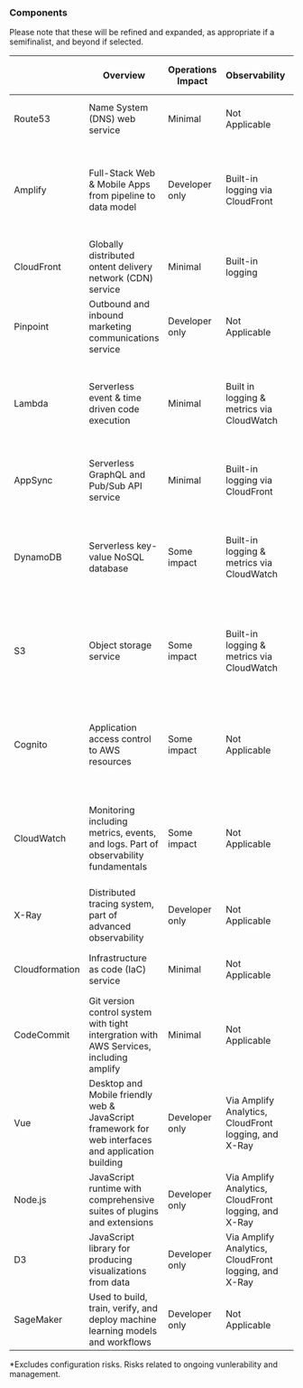 ### Components

Please note that these will be refined and expanded, as appropriate if a semifinalist, and beyond if selected.

|                | Overview                                                                                           | Operations Impact | Observability                                        | Technology Lock-in                                                            | Backups                                                                                                                                                                           | Updates                                                         | Disaster recovery   | High Availability | Security Risks (inherient)*                          |
| -------------- | -------------------------------------------------------------------------------------------------- | ----------------- | ---------------------------------------------------- | ----------------------------------------------------------------------------- | --------------------------------------------------------------------------------------------------------------------------------------------------------------------------------- | --------------------------------------------------------------- | ------------------- | ----------------- | ---------------------------------------------------- |
| Route53        | Name System (DNS) web service                                                                      | Minimal           | Not Applicable                                       | None                                                                          | Not required/applicable, execute automation to recreate                                                                                                                           | Not Applicable. AWS managed                                     | Included            | Yes               | None                                                 |
| Amplify        | Full-Stack Web & Mobile Apps from pipeline to data model                                           | Developer only    | Built-in logging via CloudFront                      | Significant. Requires architectural and potentially large application changes | Not required/applicable, is deployed from git/automation via amplify push                                                                                                         | Customer responsible for application code, AWS manages platform | Supportable pattern | Yes               | None directly. AWS takes cloud security seriously and follows best practices as documented [here](https://docs.aws.amazon.com/amplify/latest/userguide/security.html)        |
| CloudFront     | Globally distributed ontent delivery network (CDN) service                                         | Minimal           | Built-in logging                                     | Minimal                                                                       | Not required/applicable, is deployed from git/automation via amplify push                                                                                                         | Not Applicable. AWS managed                                     | Supportable pattern | Yes               | None/Minimal                                         |
| Pinpoint       | Outbound and inbound marketing communications service                                              | Developer only    | Not Applicable                                       | Minimal                                                                       | Not required/applicable, execute automation to recreate                                                                                                                           | Not Applicable. AWS managed                                     | Supportable pattern | Yes               | None                                                 |
| Lambda         | Serverless event & time driven code execution                                                      | Minimal           | Built in logging & metrics via CloudWatch            | Significant. Requires architectural and potentailly large application changes | Not required/applicable, is deployed from git/automation via amplify push                                                                                                         | Customer responsible for application code, AWS manages platform | Supportable pattern | Yes               | Runtime and/or library bug(s) requiring updates      |
| AppSync        | Serverless GraphQL and Pub/Sub API service                                                         | Minimal           | Built-in logging via CloudFront                      | Minor. Requires authentication handling changes                               | Not required/applicable, is deployed from git/automation via amplify push                                                                                                         | Not Applicable. AWS managed                                     | Supportable pattern | Yes               | None/Minimal                                         |
| DynamoDB       | Serverless key-value NoSQL database                                                                | Some impact       | Built-in logging & metrics via CloudWatch            | Significant. Requires architectural and potentially large application changes | Deployment via amplify push. Data follows AWS Backups/exports to S3                                                                                                               | Not Applicable. AWS managed                                     | Supportable pattern | Yes               | None/Minimal                                         |
| S3             | Object storage service                                                                             | Some impact       | Built-in logging & metrics via CloudWatch            | Significant. Requires architectural and potentially large application changes | S3 buckets should be synced to multiple regions with lifecycle policies against deletion                                                                                          | Not Applicable. AWS managed                                     | Supportable pattern | Yes               | None/Minimal. May require virus scanner for uploads  |
| Cognito        | Application access control to AWS resources                                                        | Some impact       | Not Applicable                                       | Significant. Requires architectural and potentially large application changes | Deployment via amplify push. Data follows AWS best practice pattern [here](https://aws.amazon.com/solutions/implementations/cognito-user-profiles-export-reference-architecture/) | Customer responsible for application code, AWS manages platform | Supportable pattern | Yes               | Minimal, library bug(s) requiring updates            |
| CloudWatch     | Monitoring including metrics, events, and logs. Part of observability fundamentals                 | Some impact       | Not Applicable                                       | Minimal                                                                       | Not required/applicable. Metrics and alarms created by services and/or amplify push where defined, data not critical for backups                                                  | Not Applicable. AWS managed                                     | Not Applicable      | Yes               | None                                                 |
| X-Ray          | Distributed tracing system, part of advanced observability                                         | Developer only    | Not Applicable                                       | Minimal                                                                       | Not required/applicable, execute automation to recreate                                                                                                                           | Not Applicable. AWS managed                                     | Not Applicable      | Not Applicable    | None                                                 |
| Cloudformation | Infrastructure as code (IaC) service                                                               | Minimal           | Not Applicable                                       | Minor. Most automation is driven by amplify                                   | Not required/applicable, automation code stored in git                                                                                                                            | Not Applicable. AWS managed                                     | Not Applicable      | Not Applicable    | None                                                 |
| CodeCommit     | Git version control system with tight intergration with AWS Services, including amplify            | Minimal           | Not Applicable                                       | Minimal, loss of some forms of commit history                                 | Current main branch(s) should be stored locally and in S3 in case of a disaster                                                                                                   | Not Applicable. AWS managed                                     | Supportable pattern | Yes               | None                                                 |
| Vue            | Desktop and Mobile friendly web & JavaScript framework for web interfaces and application building | Developer only    | Via Amplify Analytics, CloudFront logging, and X-Ray | Significant. Requires large application changes                               | Not required/applicable, is deployed from git/automation via amplify push                                                                                                         | Customer responsible for application code                       | Not Applicable      | Not Applicable    | Minimal, library bug(s) requiring updates            |
| Node.js        | JavaScript runtime with comprehensive suites of plugins and extensions                             | Developer only    | Via Amplify Analytics, CloudFront logging, and X-Ray | Significant. Requires large application changes                               | Not required/applicable, is deployed from git/automation via amplify push                                                                                                         | Customer responsible for application code                       | Not Applicable      | Not Applicable    | Can be significant, library bug(s) requiring updates |
| D3             | JavaScript library for producing visualizations from data                                          | Developer only    | Via Amplify Analytics, CloudFront logging, and X-Ray | Significant. Requires large application changes                               | Not required/applicable, is deployed from git/automation via amplify push                                                                                                         | Customer responsible for application code                       | Not Applicable      | Not Applicable    | Minimal, library bug(s) requiring updates            |
| SageMaker      | Used to build, train, verify, and deploy machine learning models and workflows                     | Developer only    | Not Applicable                                       | High. Requires application changes                                            | Not required/applicable, execute automation to recreate                                                                                                                           | Not Applicable. AWS managed                                     | Supportable pattern | Yes               | None/Minimal                                       


*Excludes configuration risks. Risks related to ongoing vunlerability and management.

